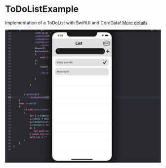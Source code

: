 # ToDoListExample
Implementation of a ToDoList with  SwiftUI and CoreData! 
<a href = "https://medium.com/@panagiotiskapsalisskoufos/a-good-looking-swiftui-coredata-todo-list-c68fe1f7dcca">More details</a>

![](images/imgToDoList.png)
